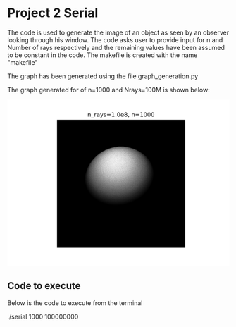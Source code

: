 # Project 2 Serial

The code is used to generate the image of an object as seen by an observer looking through his window. The code asks user to provide input for n and Number of rays respectively and the remaining values have been assumed to be constant in the code. The makefile is created with the name "makefile"

The graph has been generated using the file graph_generation.py

The graph generated for of n=1000 and Nrays=100M is shown below:

![Fig 1](plot_1000_100.png)

## Code to execute

Below is the code to execute from the terminal

./serial 1000 100000000